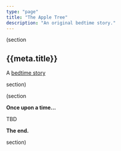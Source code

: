 ```yaml
---
type: "page"
title: "The Apple Tree"
description: "An original bedtime story."
---
```


(section

## {{meta.title}}

A [bedtime story](/bedtime-stories)

section)

(section

**Once upon a time...**

TBD

**The end.**

section)